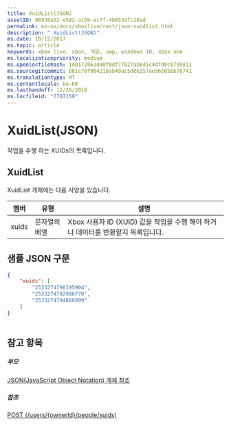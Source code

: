 ```yaml
---
title: XuidList(JSON)
assetID: 06938a52-e582-a15b-ec7f-4b053dfc28ad
permalink: en-us/docs/xboxlive/rest/json-xuidlist.html
description: " XuidList(JSON)"
ms.date: 10/12/2017
ms.topic: article
keywords: xbox live, xbox, 게임, uwp, windows 10, xbox one
ms.localizationpriority: medium
ms.openlocfilehash: 1d8172063d40f8df77827ab845c4dfd0c0799811
ms.sourcegitcommit: 681c70f964210ab49ac5d06357ae96505bb78741
ms.translationtype: MT
ms.contentlocale: ko-KR
ms.lasthandoff: 11/26/2018
ms.locfileid: "7707159"
---
```

# <a name="xuidlist-json"></a>XuidList(JSON)
작업을 수행 하는 XUIDs의 목록입니다. 
<a id="ID4EN"></a>

 
## <a name="xuidlist"></a>XuidList
 
XuidList 개체에는 다음 사양을 있습니다.
 
| 멤버| 유형| 설명| 
| --- | --- | --- | 
| xuids| 문자열의 배열| Xbox 사용자 ID (XUID) 값을 작업을 수행 해야 하거나 데이터를 반환할지 목록입니다.| 
  
<a id="ID4EMB"></a>

 
## <a name="sample-json-syntax"></a>샘플 JSON 구문
 

```json
{
    "xuids": [
        "2533274790395904", 
        "2533274792986770", 
        "2533274794866999"
    ]
}
    
```

  
<a id="ID4EVB"></a>

 
## <a name="see-also"></a>참고 항목
 
<a id="ID4EXB"></a>

 
##### <a name="parent"></a>부모 

[JSON(JavaScript Object Notation) 개체 참조](atoc-xboxlivews-reference-json.md)

  
<a id="ID4EBC"></a>

 
##### <a name="reference"></a>참조 

[POST (/users/{ownerId}/people/xuids)](../uri/people/uri-usersowneridpeoplexuidspost.md)

   